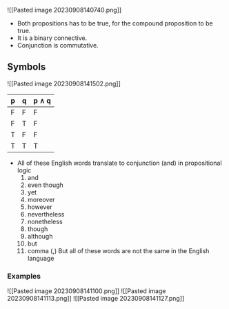 ![[Pasted image 20230908140740.png]]
- Both propositions has to be true, for the compound proposition to be true.
- It is a binary connective.
- Conjunction is commutative.
## Symbols
![[Pasted image 20230908141502.png]]


| p   | q   | p $\wedge$ q |
| --- | --- | ------- |
| F   | F   | F       |
| F   | T   | F       |
| T   | F   | F       |
| T   | T   | T        |


- All of these English words translate to conjunction (and) in propositional logic
	1. and
	2. even though
	3. yet
	4. moreover
	5. however
	6. nevertheless
	7. nonetheless
	8. though 
	9. although
	10. but
	11. comma (,)
	But all of these words are not the same in the English language


### Examples

![[Pasted image 20230908141100.png]]
	![[Pasted image 20230908141113.png]]
	![[Pasted image 20230908141127.png]]

